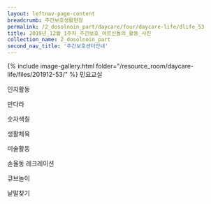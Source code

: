 ```yaml
--- 
layout: leftnav-page-content 
breadcrumb: 주간보호생활현장 
permalink: /2_dosolnoin_part/daycare/four/daycare-life/dlife_53
title: 2019년_12월_1주차_주간보호_어르신들의_활동_사진
collection_name: 2_dosolnoin_part
second_nav_title: '주간보호센터안내' 
---
```

{% include image-gallery.html folder="/resource_room/daycare-life/files/201912-53/" %}
민요교실

인지활동

만다라

숫자색칠

생활체육

미술활동

손율동 레크레이션

큐브놀이

낱말찾기